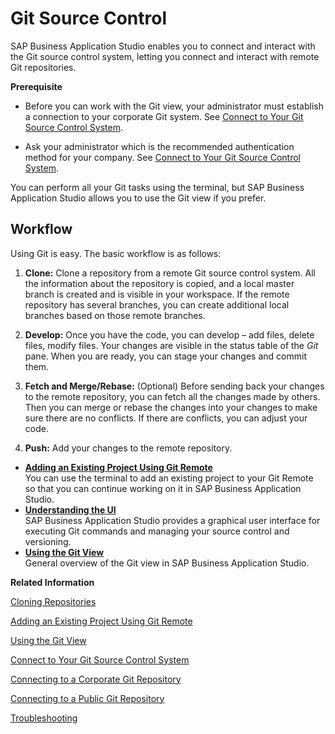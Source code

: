 <!-- loio9689c07b64364bbea43725dad9f27320 -->

# Git Source Control

SAP Business Application Studio enables you to connect and interact with the Git source control system, letting you connect and interact with remote Git repositories.

**Prerequisite**

-   Before you can work with the Git view, your administrator must establish a connection to your corporate Git system. See [Connect to Your Git Source Control System](Connect_to_Your_Git_Source_Control_System_e7a42bc.md).

-   Ask your administrator which is the recommended authentication method for your company. See [Connect to Your Git Source Control System](Connect_to_Your_Git_Source_Control_System_e7a42bc.md).


You can perform all your Git tasks using the terminal, but SAP Business Application Studio allows you to use the Git view if you prefer.



<a name="loio9689c07b64364bbea43725dad9f27320__section_bgs_x2d_vnb"/>

## Workflow

Using Git is easy. The basic workflow is as follows:

1.  **Clone:** Clone a repository from a remote Git source control system. All the information about the repository is copied, and a local master branch is created and is visible in your workspace. If the remote repository has several branches, you can create additional local branches based on those remote branches.

2.  **Develop:** Once you have the code, you can develop – add files, delete files, modify files. Your changes are visible in the status table of the *Git* pane. When you are ready, you can stage your changes and commit them.

3.  **Fetch and Merge/Rebase:** \(Optional\) Before sending back your changes to the remote repository, you can fetch all the changes made by others. Then you can merge or rebase the changes into your changes to make sure there are no conflicts. If there are conflicts, you can adjust your code.

4.  **Push:** Add your changes to the remote repository.


-   **[Adding an Existing Project Using Git Remote](Adding_an_Existing_Project_Using_Git_Remote_0930e56.md "You can use the terminal to add an existing project to your Git Remote so that you can
		continue working on it in SAP Business Application Studio.")**  
You can use the terminal to add an existing project to your Git Remote so that you can continue working on it in SAP Business Application Studio.
-   **[Understanding the UI](Understanding_the_UI_d14646a.md "SAP Business Application Studio provides a
		graphical user interface for executing Git commands and managing your source control and
		versioning. ")**  
SAP Business Application Studio provides a graphical user interface for executing Git commands and managing your source control and versioning.
-   **[Using the Git View](Using_the_Git_View_265962e.md "General overview of the Git view in SAP Business Application Studio.")**  
General overview of the Git view in SAP Business Application Studio.

**Related Information**  


[Cloning Repositories](Cloning_Repositories_7a68bfa.md "Add an existing project to your local workpace by cloning its repository from Git.")

[Adding an Existing Project Using Git Remote](Adding_an_Existing_Project_Using_Git_Remote_0930e56.md "You can use the terminal to add an existing project to your Git Remote so that you can continue working on it in SAP Business Application Studio.")

[Using the Git View](Using_the_Git_View_265962e.md "General overview of the Git view in SAP Business Application Studio.")

[Connect to Your Git Source Control System](Connect_to_Your_Git_Source_Control_System_e7a42bc.md "SAP Business Application Studio allows you to connect to public and corporate repositories.")

[Connecting to a Corporate Git Repository](Connecting_to_a_Corporate_Git_Repository_d54ddfc.md "As an administrator, you can work with on premise Git repositories once an appropriate destination has been created in your subaccount.")

[Connecting to a Public Git Repository](Connecting_to_a_Public_Git_Repository_a47db8b.md "Using SAP Business Application Studio, can connect to all public git services, such as GitHub, GitLab, and Gitbucket.")

[Troubleshooting](Troubleshooting_73e1a38.md "")


